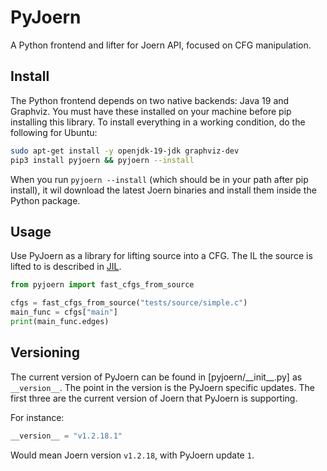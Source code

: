# PyJoern
A Python frontend and lifter for Joern API, focused on CFG manipulation. 

## Install
The Python frontend depends on two native backends: Java 19 and Graphviz.
You must have these installed on your machine before pip installing this library.
To install everything in a working condition, do the following for Ubuntu:

```bash
sudo apt-get install -y openjdk-19-jdk graphviz-dev
pip3 install pyjoern && pyjoern --install
```

When you run `pyjoern --install` (which should be in your path after pip install), it wil download the latest Joern binaries and install them 
inside the Python package.

## Usage
Use PyJoern as a library for lifting source into a CFG. 
The IL the source is lifted to is described in [JIL](./pyjoern/cfg/jil/statement.py).

```python 
from pyjoern import fast_cfgs_from_source

cfgs = fast_cfgs_from_source("tests/source/simple.c")
main_func = cfgs["main"]
print(main_func.edges)
```

## Versioning
The current version of PyJoern can be found in [pyjoern/\_\_init\_\_.py] as `__version__`.
The point in the version is the PyJoern specific updates. 
The first three are the current version of Joern that PyJoern is supporting. 

For instance:
```python 
__version__ = "v1.2.18.1"
```

Would mean Joern version `v1.2.18`, with PyJoern update `1`. 
